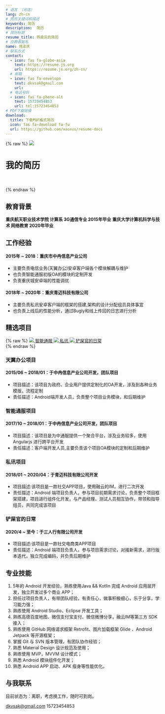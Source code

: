 ```yaml
---
# 语言 （可选）
lang: zh-cn
# 网页关键词和描述
keywords: 简历
description:  简历
# 简历标题
resume_title: 蒋渝庆的简历
# 应聘者姓名
name: 蒋渝庆
# 联系方式
contact:
  - icon: fas fa-globe-asia
    text: https://resume.js.org
    url: https://resume.js.org/zh-cn/
  # 邮箱
  - icon: fas fa-envelope
    text: dkvsak@gmail.com
    url:
  # 电话号码
  - icon: fas fa-phone-alt
    text: 15723454853
    url: tel:15723454853
# PDF下载链接
download:
  title: 下载PDF格式简历
  icon: fas fa-download fa-fw
  url: https://github.com/xaoxuu/resume-docs
---
```


{% raw %}
<grid>
<avatar><img src="https://cdn.jsdelivr.net/gh/xaoxuu/cdn-assets/avatar/avatar.png"></avatar>
<h1>我的简历</h1>
<center>
<br>
</center>
<br>
</grid>
{% endraw %}



## <i class="fas fa-user-graduate"></i> 教育背景

**重庆航天职业技术学院 计算系 3G通信专业 2015年毕业**
**重庆大学计算机科学与技术 网络教育 2020年毕业**

## <i class="fas fa-user-tie"></i> 工作经验


#### 2015年 ~ 2018：重庆市中冉信息产业公司

- 主要负责电信业务(天翼办公)安卓客户端各个模块解耦与维护
- 也负责智能通服初版OA的模块的定制开发
- 负责重庆城安卓端的性能调优

#### 2018年 ~ 2020年：重庆青迈科技有限公司

- 主要负责私讯安卓客户端的框架的搭建,架构的设计分配组员具体事宜
- 也负责上线后的性能分析，通过Bugly和线上传回的日志进行分析



## <i class="fas fa-award"></i> 精选项目

{% raw %}
<btns rounded>
<a href='https://www.qqtn.com/azsoft/324339.html'>
  <img src='https://pic.qqtn.com/up/2018-3/2018330109465530.png'>
  智能通服
</a>
<a href='https://shouyou.3dmgame.com/android/90772.html'>
  <img src='https://shouyou.3dmgame.com/uploadimg/ico/2018/1109/1541726329633641.png'>
  私讯
</a>
<a href='https://sj.qq.com/myapp/detail.htm?apkName=com.xiaoqs.petalarm'>
  <img src='https://pp.myapp.com/ma_icon/0/icon_53922657_1603117437/96'>
  铲屎官的日常
</a>
</btns><br>
{% endraw %}


### 天翼办公项目

#### 2015/06 ~ 2018/01：于中冉信息产业公司开发，团队项目

- 项目描述：该项目为政府、企业用户提供定制化的OA开发，涉及到各种业务模版，流程定制
- 责任描述：Android端开发人员，负责整个项目业务模块，和后期维护


### 智能通服项目

#### 2017/10 ~ 2018/01：于中冉信息产业公司开发，团队项目

- 项目描述：该项目是为中通服提供一个聚合平台，涉及业务较多，使用Angularjs 进行跨平台开发
- 责任描述：客户端开发人员,主要负责该个项目OA模块的定制和后期维护

### 私讯项目

#### 2018/01 ~ 2020/04：于青迈科技有限公司开发

- 项目描述:该项目是一款社交APP项目，使用融云的IM，进行二次开发
- 责任描述：Android 端项目负责人，参与项目前期需求讨论，负责整个项目框架搭建，项目进行组件化开发，与产品经理、测试人员相互协作，带领和指导组员，共同完成该项目

### 铲屎官的日常

#### 2020/4 ~ 至今：于三人行有限公司开发

- 项目描述:该项目是一款社交电商类APP项目
- 责任描述：Android 端项目负责人，参与项目需求讨论，对接新需求，进行版本迭代，独立完成编码，并负责后期维护

## <i class="fab fa-github"></i> 专业技能
1. 5年的 Android 开发经验，熟练使用Java && Kotlin 完成 Android 应用层开发，独立开发过多个商业 APP；
2. 担任过项目负责人，有带团队经验，有责任心，做事积极细心，乐于分享，学习能力强；
3. 熟练使用 Android Studio、Eclipse 开发工具；
4. 熟练高德百度地图、微信支付宝支付、微信微博分享，融云IM等第三方 SDK 接入；
5. 熟练使用 GitHub 网络请求框架 Retrofit、图片加载框架 Glide 、Android Jetpack  等开源框架；
6. 掌握 Git 与 SVN 版本管理，有团队协作经验；
7. 熟悉 Material Design 设计规范及使用；
8. 熟练使用 MVP，MVVM 设计模式；
9. 熟悉 Android 模块组件化开发；
10. 熟悉 Android APP 启动、APK 瘦身等性能优化。
## <i class="fas fa-phone-alt"></i> 与我联系

目前状态为：离职，考虑换工作，随时可到岗。

<i class="fas fa-envelope fa-fw"></i> dkvsak@gmail.com
<i class="fas fa-phone-alt fa-fw"></i> 15723454853

